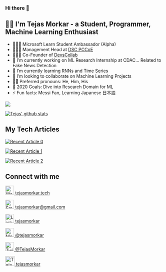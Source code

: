 ### Hi there 👋

## 👦🏼 I'm Tejas Morkar - a Student, Programmer, Machine Learning Enthusiast

- 👨🏼‍🎓 Microsoft Learn Student Ambassador (Alpha)
- 👨🏼‍💼 Management Head at [DSC PCCoE](https://github.com/dscpccoe)
- 👨🏼‍💻 Co-Founder of [DevsCollab](https://github.com/devscollab)
- 🔭 I’m currently working on ML Research Internship at CDAC... Related to Fake News Detection
- 🌱 I’m currently learning RNNs and Time Series
- 👯 I’m looking to collaborate on Machine Learning Projects
- 🧑🏼 Preferred pronouns: He, Him, His
- 🥅 2020 Goals: Dive into Research Domain for ML
- ⚡ Fun facts: Messi Fan, Learning Japanese 日本語

<img align="center" src="https://github-readme-stats.vercel.app/api/top-langs/?username=tejasmorkar&line_langs_below=1" />

[![Tejas' github stats](https://github-readme-stats.vercel.app/api?username=tejasmorkar&show_icons=true)](https://github.com/anuraghazra/github-readme-stats)

## My Tech Articles

<a target="_blank" href="https://github-readme-medium-recent-article.vercel.app/medium/@tejasmorkar/0"><img src="https://github-readme-medium-recent-article.vercel.app/medium/@tejasmorkar/0" alt="Recent Article 0"></a>

<a target="_blank" href="https://github-readme-medium-recent-article.vercel.app/medium/@tejasmorkar/1"><img src="https://github-readme-medium-recent-article.vercel.app/medium/@tejasmorkar/1" alt="Recent Article 1"></a>

<a target="_blank" href="https://github-readme-medium-recent-article.vercel.app/medium/@tejasmorkar/2"><img src="https://github-readme-medium-recent-article.vercel.app/medium/@tejasmorkar/2" alt="Recent Article 2"></a>

## Connect with me

[<img width=28 height=28 src='https://github.com/tejasmorkar/tejasmorkar/blob/master/assets/web.png' alt='Website' title='Website'> tejasmorkar.tech](https://tejasmorkar.tech)

[<img width=28 height=28 src='https://github.com/tejasmorkar/tejasmorkar/blob/master/assets/gmail.png' alt='Email' title='Email'> tejasmorkar@gmail.com](mailto:tejasmorkar@gmail.com)

[<img width=28 height=28 src='https://github.com/tejasmorkar/tejasmorkar/blob/master/assets/linkedin.png' alt='LinkedIn' title='LinkedIn'> tejasmorkar](https://linkedin.com/in/tejasmorkar)

[<img width=28 height=28 src='https://github.com/tejasmorkar/tejasmorkar/blob/master/assets/medium.png' alt='Medium' title='Medium'> @tejasmorkar](https://medium.com/@tejasmorkar)

[<img width=28 height=28 src='https://github.com/tejasmorkar/tejasmorkar/blob/master/assets/twitter.png' alt='Twitter' title='Twitter'> @TejasMorkar](https://twitter.com/TejasMorkar)

[<img src="https://d2fltix0v2e0sb.cloudfront.net/dev-badge.svg" alt="Tejas Morkar's DEV Profile" height="30" width="30"> tejasmorkar](https://dev.to/tejasmorkar)

